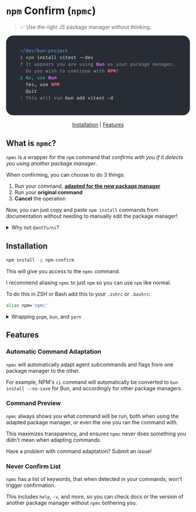 # `npm` Confirm (`npmc`)

> ✅ Use the right JS package manager without thinking.

![npm Confirm Demo](./art/npmc-demo.png)

<p align="center">
<a href="#installation">Installation</a> | <a href="#features">Features</a>
</p>


## What is `npmc`?

`npmc` is a wrapper for the `npm` command that *confirms with you if it detects you using another package manager*.

When confirming, you can choose to do 3 things:
1. Run your command, [**adapted for the new package manager**](#automatic-command-adaptation)
2. Run your **original command**
3. **Cancel** the operation 

Now, you can just copy and paste `npm install` commands from documentation without needing to manually edit the package manager!

<details>
<summary>Why not <code>@antfu/ni</code>?</summary>

When aliased to just `npm`, `npmc` serves as a quick way to run commands copied from external sources without needing to modify it at all, as opposed to `ni`, which reqires you to still swap out the `npm install` bit.

However, these tools can serve as compliments.
* If you are typing commands directly, you can still choose to use `ni`.
* You can use `npmc` in addition for copying and pasting or to catch occasional slipups.

</details>

## Installation

```bash
npm install -g npm-confirm
```

This will give you access to the `npmc` command.

I recommend aliasing `npmc` to just `npm` so you can use `npm` like normal.

To do this in ZSH or Bash add this to your `.zshrc` or `.bashrc`:

```bash
alias npm='npmc'
```

<details>
<summary>Wrapping <code>pnpm</code>, <code>bun</code>, and <code>yarn</code></summary>

You may also want the `pnpm`, `bun`, and `yarn` commands to give confirmation when used with the wrong package manager.

By default, `npmc` acts as `npm` when no other package managers are detected. However, you can change that default by simply passing a `--[NAME]-alias` flag.

For example, if I run `npmc --pnpm-alias`, it will act as `pnpm` and confirm with you if you are using a non-`pnpm` package manager.

Again, I recommend aliasing these in `.zshrc`:

```bash
# npm
alias npm='npmc'

# pnpm
alias pnpm='npmc --pnpm-alias'

# bun
alias bun='npmc --bun-alias'

# yarn
alias yarn='npmc --yarn-alias'
```

</details>

## Features

### Automatic Command Adaptation

`npmc` will automatically adapt agent subcommands and flags from one package manager to the other.

For example, NPM's `ci` command will automatically be converted to `bun install --no-save` for Bun, and accordingly for other package managers.

### Command Preview

`npmc` always shows you what command will be run, both when using the adapted package manager, or even the one you ran the command with.

This maximizes transparency, and ensures `npmc` never does something you didn't mean when adapting commands.

Have a problem with command adaptation? Submit an issue!

### Never Confirm List

`npmc` has a list of keywords, that when detected in your commands, won't trigger confirmation.

This includes `help`, `-v`, and more, so you can check docs or the version of another package manager without `npmc` bothering you.

